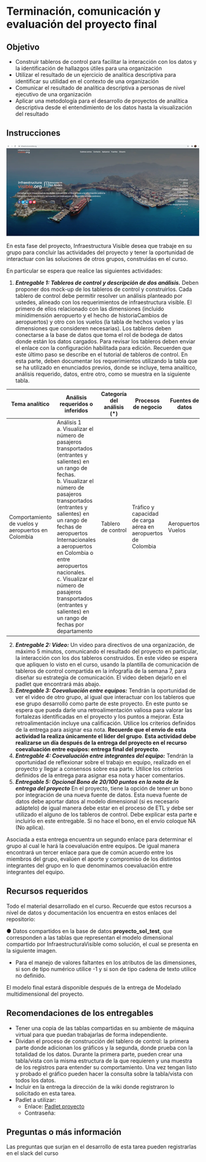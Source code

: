 # **Terminación, comunicación y evaluación del proyecto final**
## **Objetivo**
- Construir tableros de control para facilitar la interacción con los datos y la identificación de hallazgos útiles para una organización
- Utilizar el resultado de un ejercicio de analítica descriptiva para identificar su utilidad en el contexto de una organización
- Comunicar el resultado de analítica descriptiva a personas de nivel ejecutivo de una organización
- Aplicar una metodología para el desarrollo de proyectos de analítica descriptiva desde el entendimiento de los datos hasta la visualización del resultado
## **Instrucciones**

![](Img/S210InfrestructuraVisible.png)

En esta fase del proyecto, Infraestructura Visible desea que trabaje en su grupo para concluir las actividades del proyecto y tener la oportunidad de interactuar con las soluciones de otros grupos, construidas en el curso. 

En particular se espera que realice las siguientes actividades:
1. ***Entregable 1: Tableros de control y descripción de dos análisis.*** Deben proponer dos mock-up de los tableros de control y construirlos. Cada tablero de control debe permitir resolver un análisis planteado por ustedes, alineado con los requerimientos de infraestructura visible. El primero de ellos relacionado con las dimensiones (incluido minidimensión aeropuerto y el hecho de historiaCambios de aeropuertos) y otro con los vuelos (la tabla de hechos vuelos y las dimensiones que consideren necesarias). Los tableros deben conectarse a la base de datos que toma el rol de bodega de datos donde están los datos cargados. Para revisar los tableros deben enviar el enlace con la configuración habilitada para edición. Recuerden que este último paso se describe en el tutorial de tableros de control. En esta parte, deben documentar los requerimientos utilizando la tabla que se ha utilizado en enunciados previos, donde se incluye, tema analítico, análisis requerido, datos, entre otro, como se muestra en la siguiente tabla.

| Tema analítico  | Análisis requeridos o inferidos | Categoría del análisis (*)  | Procesos de negocio | Fuentes de datos |
| ------------- | ------------- | ------------- | ------------- | ------------- | 
| Comportamiento de vuelos y aeropuertos en Colombia   | Análisis 1 <br> a. Visualizar el número de pasajeros transportados (entrantes y salientes) en un rango de fechas. <br> b. Visualizar el número de pasajeros transportados (entrantes y salientes) en un rango de fechas de aeropuertos Internacionales a aeropuertos en Colombia o entre aeropuertos nacionales. <br> c. Visualizar el número de pasajeros transportados (entrantes y salientes) en un rango de fechas por departamento  | Tablero de control  | Tráfico y capacidad de carga aérea en aeropuertos de Colombia  | Aeropuertos, Vuelos |

2. ***Entregable 2: Video:*** Un video para directivos de una organización, de máximo 5 minutos, comunicando el resultado del proyecto en particular, la interacción con los dos tableros construidos. En este video se espera que apliquen lo visto en el curso, usando la plantilla de  comunicación de tableros de control compartida en la infografía de la semana 7, para diseñar su estrategia de comunicación. El video deben dejarlo en el padlet que encontrará más abajo.
3. ***Entregable 3: Coevaluación entre equipos:*** Tendrán la oportunidad de ver el video de otro grupo, al igual que interactuar con los tableros que ese grupo desarrolló como parte de este proyecto. En este punto se espera que pueda darle una retroalimentación valiosa para valorar las fortalezas identificadas en el proyecto y los puntos a mejorar. Esta retroalimentación incluye una calificación. Utilice los criterios definidos de la entrega para asignar esa nota. **Recuerde que el envio de esta actividad la realiza únicamente el líder del grupo**. **Esta actividad debe realizarse un día después de la entrega del proyecto en el recurso coevaluación entre equipos: entrega final del proyecto**.
4. ***Entregable 4: Coevaluación entre integrantes del equipo:*** Tendrán la oportunidad de reflexionar sobre el trabajo en equipo, realizado en el proyecto y llegar a consensos sobre esa parte. Utilice los criterios definidos de la entrega para asignar esa nota y hacer comentarios.
5. ***Entregable 5: Opcional Bono de 20/100 puntos en la nota de la entrega del proyecto*** En el proyecto, tiene la opción de tener un bono por integración de una nueva fuente de datos. Esta nueva fuente de datos debe aportar datos al modelo dimensional (si es necesario adáptelo) de igual manera debe estar en el proceso de ETL y debe ser utilizado el alguno de los tableros de control. Debe explicar esta parte e incluirlo en este entregable. Si no hace el bono, en el envío coloque NA (No aplica).

Asociada a esta entrega encuentra un segundo enlace para determinar el grupo al cual le hará la coevaluación entre equipos. De igual manera encontrará un tercer enlace para que de común acuerdo entre los miembros del grupo, evalúen el aporte y compromiso de los distintos integrantes del grupo en lo que denominamos coevaluación entre integrantes del equipo.

## **Recursos requeridos**
Todo el material desarrollado en el curso. Recuerde que estos recursos a nivel de datos y documentación los encuentra en estos enlaces del  repositorio:

● Datos compartidos en la base de datos **proyecto_sol_test**, que corresponden a las tablas que representan el modelo dimensional compartido por InfraestructuraVisible como solución, el cual se presenta en la siguiente imagen.

- Para el manejo de valores faltantes en los atributos de las dimensiones, si son de tipo numérico utilice -1 y si son de tipo cadena de texto utilice no definido.

El modelo final estará disponible después de la entrega de Modelado multidimensional del proyecto.


## **Recomendaciones de los entregables**
- Tener una copia de las tablas compartidas en su ambiente de máquina virtual para que puedan trabajarlas de forma independiente.
- Dividan el proceso de construcción del tablero de control: la primera parte donde adicionan los gráficos y la segunda, donde prueba con la totalidad de los datos. Durante la primera parte, pueden crear una tabla/vista con la misma estructura de la que requieren y una muestra de los registros para entender su comportamiento. Una vez tengan listo y probado el gráfico pueden hacer la consulta sobre la tabla/vista con todos los datos.
- Incluir en la entrega la dirección de la wiki donde registraron lo solicitado en esta tarea.
- Padlet a utilizar:
    - Enlace: [Padlet proyecto](http)
    - Contraseña: 
    
## **Preguntas o más información**
Las preguntas que surjan en el desarrollo de esta tarea pueden registrarlas en el slack del curso
